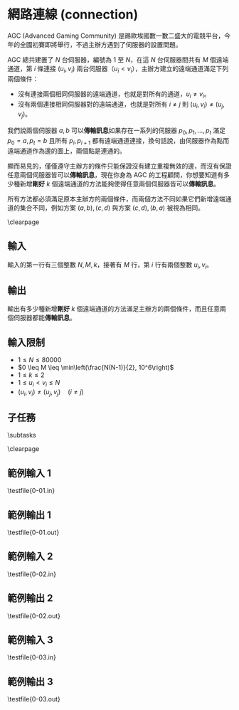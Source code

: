 # 網路連線 (connection)

AGC (Advanced Gaming Community) 是踢歐埃國數一數二盛大的電競平台，今年的全國初賽即將舉行，不過主辦方遇到了伺服器的設置問題。  

AGC 總共建置了 $N$ 台伺服器，編號為 $1$ 至 $N$，在這 $N$ 台伺服器間共有 $M$ 個遠端通道，第 $i$ 條連接 $(u_i, v_i)$ 兩台伺服器（$u_i < v_i$），主辦方建立的遠端通道滿足下列兩個條件：

 - 沒有連接兩個相同伺服器的遠端通道，也就是對所有的通道，$u_i \neq v_i$。
 - 沒有兩個連接相同伺服器對的遠端通道，也就是對所有 $i \neq j$ 則 $(u_i, v_i) \neq (u_j, v_j)$。

我們說兩個伺服器 $a, b$ 可以**傳輸訊息**如果存在一系列的伺服器 $p_0, p_1, \ldots, p_t$ 滿足 $p_0 = a, p_t = b$ 且所有 $p_i, p_{i+1}$ 都有遠端通道連接，換句話說，由伺服器作為點而遠端通道作為邊的圖上，兩個點是連通的。  

顯而易見的，僅僅遵守主辦方的條件只能保證沒有建立重複無效的邊，而沒有保證任意兩個伺服器皆可以**傳輸訊息**，現在你身為 AGC 的工程顧問，你想要知道有多少種新增**剛好** $k$ 個遠端通道的方法能夠使得任意兩個伺服器皆可以**傳輸訊息**。

所有方法都必須滿足原本主辦方的兩個條件，而兩個方法不同如果它們新增遠端通道的集合不同，例如方案 ${(a, b), (c, d)}$ 與方案 ${(c, d), (b, a)}$ 被視為相同。  

\clearpage

## 輸入

輸入的第一行有三個整數 $N, M, k$，接著有 $M$ 行，第 $i$ 行有兩個整數 $u_i, v_i$。

## 輸出

輸出有多少種新增**剛好** $k$ 個遠端通道的方法滿足主辦方的兩個條件，而且任意兩個伺服器都能**傳輸訊息**。

## 輸入限制
 - $1 \leq N \leq 80000$
 - $0 \leq M \leq \min\left(\frac{N(N-1)}{2}, 10^6\right)$
 - $1 \leq k \leq 2$
 - $1 \leq u_i < v_i \leq N$
 - $(u_i, v_i) \neq (u_j, v_j) \quad (i \neq j)$

## 子任務
\subtasks

\clearpage

## 範例輸入 1
\testfile{0-01.in}

## 範例輸出 1
\testfile{0-01.out}

## 範例輸入 2
\testfile{0-02.in}

## 範例輸出 2
\testfile{0-02.out}

## 範例輸入 3
\testfile{0-03.in}

## 範例輸出 3
\testfile{0-03.out}
